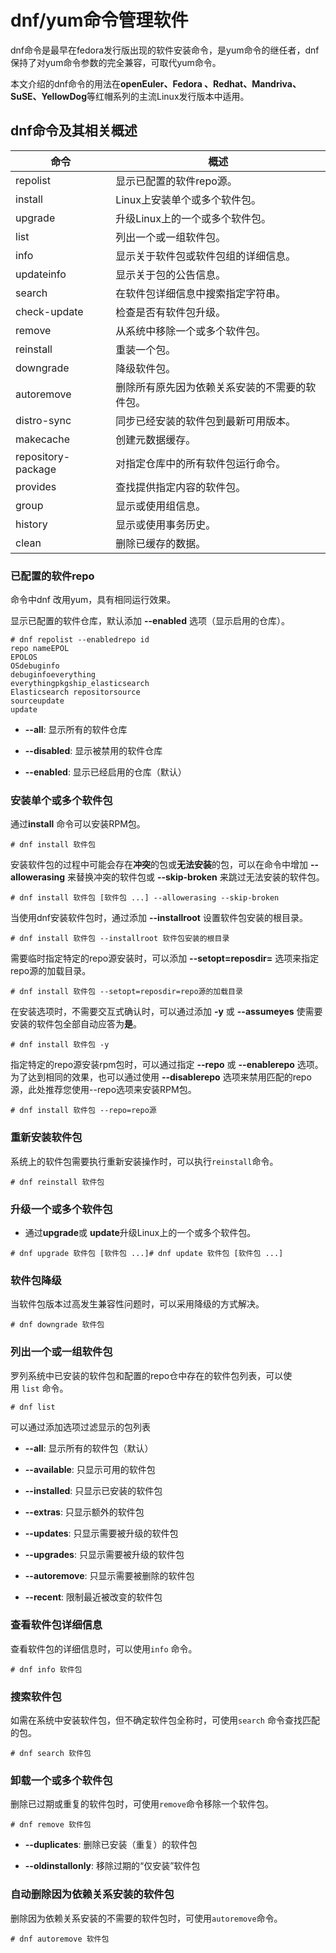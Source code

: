 # dnf/yum命令管理软件

dnf命令是最早在fedora发行版出现的软件安装命令，是yum命令的继任者，dnf保持了对yum命令参数的完全兼容，可取代yum命令。

本文介绍的dnf命令的用法在**openEuler、Fedora 、Redhat、Mandriva、SuSE、YellowDog**等红帽系列的主流Linux发行版本中适用。

## dnf命令及其相关概述

|命令|概述|
|---|---|
|repolist|显示已配置的软件repo源。|
|install|Linux上安装单个或多个软件包。|
|upgrade|升级Linux上的一个或多个软件包。|
|list|列出一个或一组软件包。|
|info|显示关于软件包或软件包组的详细信息。|
|updateinfo|显示关于包的公告信息。|
|search|在软件包详细信息中搜索指定字符串。|
|check-update|检查是否有软件包升级。|
|remove|从系统中移除一个或多个软件包。|
|reinstall|重装一个包。|
|downgrade|降级软件包。|
|autoremove|删除所有原先因为依赖关系安装的不需要的软件包。|
|distro-sync|同步已经安装的软件包到最新可用版本。|
|makecache|创建元数据缓存。|
|repository-package|对指定仓库中的所有软件包运行命令。|
|provides|查找提供指定内容的软件包。|
|group|显示或使用组信息。|
|history|显示或使用事务历史。|
|clean|删除已缓存的数据。|

### **已配置的软件repo**

命令中dnf 改用yum，具有相同运行效果。

显示已配置的软件仓库，默认添加 **--enabled** 选项（显示启用的仓库）。

```
# dnf repolist --enabledrepo id                                                                   repo nameEPOL                                                                      EPOLOS                                                                        OSdebuginfo                                                                 debuginfoeverything                                                                everythingpkgship_elasticsearch                                                     Elasticsearch repositorsource                                                                    sourceupdate                                                                    update
```

- **--all**: 显示所有的软件仓库
    
- **--disabled**: 显示被禁用的软件仓库
    
- **--enabled**: 显示已经启用的仓库（默认）

### **安装单个或多个软件包**

通过**install** 命令可以安装RPM包。

```
# dnf install 软件包
```

安装软件包的过程中可能会存在**冲突**的包或**无法安装**的包，可以在命令中增加 **--allowerasing** 来替换冲突的软件包或 **--skip-broken** 来跳过无法安装的软件包。

```
# dnf install 软件包 [软件包 ...] --allowerasing --skip-broken
```

当使用dnf安装软件包时，通过添加 **--installroot** 设置软件包安装的根目录。

```
# dnf install 软件包 --installroot 软件包安装的根目录
```

需要临时指定特定的repo源安装时，可以添加 **--setopt=reposdir=** 选项来指定repo源的加载目录。

```
# dnf install 软件包 --setopt=reposdir=repo源的加载目录
```

在安装选项时，不需要交互式确认时，可以通过添加 **-y** 或 **--assumeyes** 使需要安装的软件包全部自动应答为**是**。

```
# dnf install 软件包 -y
```

指定特定的repo源安装rpm包时，可以通过指定 **--repo** 或 **--enablerepo** 选项。为了达到相同的效果，也可以通过使用 **--disablerepo** 选项来禁用匹配的repo源，此处推荐您使用--repo选项来安装RPM包。

```
# dnf install 软件包 --repo=repo源
```

### **重新安装软件包**

系统上的软件包需要执行重新安装操作时，可以执行`reinstall`命令。

```
# dnf reinstall 软件包
```

### **升级一个或多个软件包**

- 通过**upgrade**或 **update**升级Linux上的一个或多个软件包。
    

```
# dnf upgrade 软件包 [软件包 ...]# dnf update 软件包 [软件包 ...]
```

### **软件包降级**

当软件包版本过高发生兼容性问题时，可以采用降级的方式解决。

```
# dnf downgrade 软件包
```

### **列出一个或一组软件包**

罗列系统中已安装的软件包和配置的repo仓中存在的软件包列表，可以使用 `list` 命令。

```
# dnf list
```

可以通过添加选项过滤显示的包列表

- **--all**: 显示所有的软件包（默认）
    
- **--available**: 只显示可用的软件包
    
- **--installed**: 只显示已安装的软件包
    
- **--extras**: 只显示额外的软件包
    
- **--updates**: 只显示需要被升级的软件包
    
- **--upgrades**: 只显示需要被升级的软件包
    
- **--autoremove**: 只显示需要被删除的软件包
    
- **--recent**: 限制最近被改变的软件包

### **查看软件包详细信息**

查看软件包的详细信息时，可以使用`info` 命令。

```
# dnf info 软件包
```

### **搜索软件包**

如需在系统中安装软件包，但不确定软件包全称时，可使用`search` 命令查找匹配的包。

```
# dnf search 软件包
```


### **卸载一个或多个软件包**

删除已过期或重复的软件包时，可使用`remove`命令移除一个软件包。

```
# dnf remove 软件包
```

- **--duplicates**: 删除已安装（重复）的软件包
    
- **--oldinstallonly**: 移除过期的“仅安装”软件包

### **自动删除因为依赖关系安装的软件包**

删除因为依赖关系安装的不需要的软件包时，可使用`autoremove`命令。

```
# dnf autoremove 软件包
```